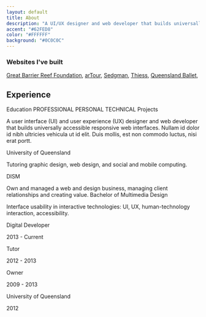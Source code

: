```yaml
---
layout: default
title: About
description: "A UI/UX designer and web developer that builds universally accessible responsive web interfaces."
accent: "#62FED8"
color: "#FFFFFF"
background: "#0C0C0C"
---
```


### Websites I've built

[Great Barrier Reef Foundation](https://www.barrierreef.org/), [arTour](http://www.artour.com.au/), [Sedgman](http://sedgman.com/), [Thiess](http://www.thiess.com/), [Queensland Ballet](https://www.queenslandballet.com.au/), 

## Experience


Education
PROFESSIONAL
PERSONAL
TECHNICAL
Projects


A user interface (UI) and user experience (UX) designer and web developer that builds universally accessible responsive web interfaces.
Nullam id dolor id nibh ultricies vehicula ut id elit. Duis mollis, est non commodo luctus, nisi erat portt.

University of Queensland

Tutoring graphic design, web design, and social and mobile computing.

DISM

Own and managed a web and design business, managing client relationships and creating value.
Bachelor of Multimedia Design

Interface usability in interactive technologies: UI, UX, human-technology interaction, accessibility.

Digital Developer

2013 - Current

Tutor

2012 - 2013

Owner

2009 - 2013

University of Queensland

2012
